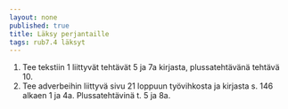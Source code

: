 ```yaml
---
layout: none
published: true
title: Läksy perjantaille
tags: rub7.4 läksyt
---
```

1. Tee tekstiin 1 liittyvät tehtävät 5 ja 7a kirjasta, plussatehtävänä tehtävä 10.
2. Tee adverbeihin liittyvä sivu 21 loppuun työvihkosta ja kirjasta s. 146 alkaen 1 ja 4a. Plussatehtävinä t. 5 ja 8a.